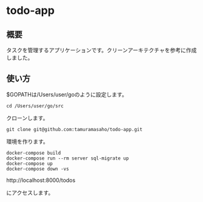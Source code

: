 # todo-app
## 概要
タスクを管理するアプリケーションです。クリーンアーキテクチャを参考に作成しました。

## 使い方

$GOPATHは/Users/user/goのように設定します。
```
cd /Users/user/go/src
```

クローンします。
```
git clone git@github.com:tamuramasaho/todo-app.git
```

環境を作ります。
```
docker-compose build
docker-compose run --rm server sql-migrate up
docker-compose up
docker-compose down -vs
```

http://localhost:8000/todos

にアクセスします。